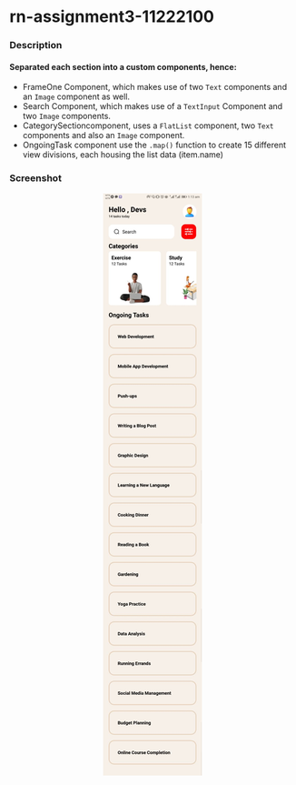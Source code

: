 # rn-assignment3-11222100


### Description

#### Separated each section into a custom components, hence:
- FrameOne Component, which makes use of  two `Text` components and an `Image` component as well.
- Search Component, which makes use of a `TextInput` Component and two `Image` components.
- CategorySectioncomponent, uses a `FlatList` component, two `Text` components and also an `Image` component.
-  OngoingTask component use the `.map()` function to create 15 different view divisions, each housing the list data (item.name)


### Screenshot

<div align="center">
    <img src="./Screenshot.png"/>
</div>


